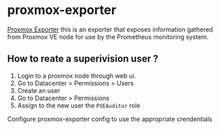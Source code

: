 # proxmox-exporter

[Proxmox Exporter](https://github.com/prometheus-pve/prometheus-pve-exporter) this is an exporter that exposes information gathered from Proxmox VE node for use by the Prometheus monitoring system.

## How to reate a superivision user ?

1. Login to a proxmox node through web ui.
2. Go to Datacenter > Permissions > Users
3. Create an user
4. Go to Datacenter > Permissions
5. Assign to the new user the `PVEAuditor` role

Configure proxmox-exporter config to use the appropriate crendentials
